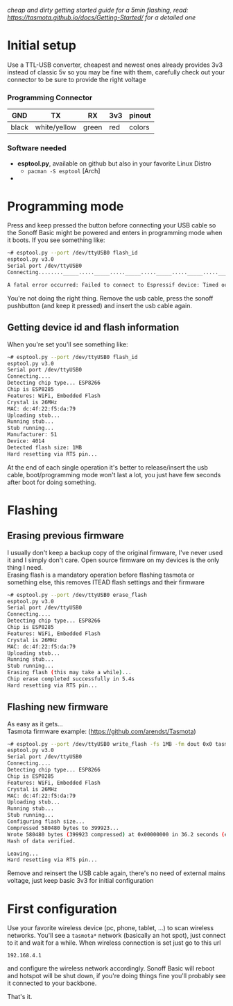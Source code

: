 _cheap and dirty getting started guide for a 5min flashing, read: https://tasmota.github.io/docs/Getting-Started/ for a detailed one_

# Initial setup
Use a TTL-USB converter, cheapest and newest ones already provides 3v3 instead of classic 5v so you may be fine with them,
carefully check out your connector to be sure to provide the right voltage

### Programming Connector
| GND   | TX           | RX    | 3v3 | pinout |
|-------|--------------|-------|-----|--------|
| black | white/yellow | green | red | colors |

### Software needed
- **esptool.py**, available on github but also in your favorite Linux Distro
    - `pacman -S esptool` [Arch]
- 

# Programming mode
Press and keep pressed the button before connecting your USB cable so the Sonoff Basic might be powered and enters in programming mode
when it boots. If you see something like:
```sh
~# esptool.py --port /dev/ttyUSB0 flash_id
esptool.py v3.0
Serial port /dev/ttyUSB0
Connecting........_____....._____....._____....._____....._____....._____....._____

A fatal error occurred: Failed to connect to Espressif device: Timed out waiting for packet header
```
You're not doing the right thing. Remove the usb cable, press the sonoff pushbutton (and keep it pressed) and insert the usb cable again.

## Getting device id and flash information
When you're set you'll see something like:
```sh
~# esptool.py --port /dev/ttyUSB0 flash_id
esptool.py v3.0
Serial port /dev/ttyUSB0
Connecting....
Detecting chip type... ESP8266
Chip is ESP8285
Features: WiFi, Embedded Flash
Crystal is 26MHz
MAC: dc:4f:22:f5:da:79
Uploading stub...
Running stub...
Stub running...
Manufacturer: 51
Device: 4014
Detected flash size: 1MB
Hard resetting via RTS pin...
```
At the end of each single operation it's better to release/insert the usb cable, boot/programming mode won't last a lot, you just 
have few seconds after boot for doing something.

# Flashing
## Erasing previous firmware
I usually don't keep a backup copy of the original firmware, I've never used it and I simply don't care.
Open source firmware on my devices is the only thing I need.  
Erasing flash is a mandatory operation before flashing tasmota or something else, this removes ITEAD flash settings and their firmware
```sh
~# esptool.py --port /dev/ttyUSB0 erase_flash
esptool.py v3.0
Serial port /dev/ttyUSB0
Connecting....
Detecting chip type... ESP8266
Chip is ESP8285
Features: WiFi, Embedded Flash
Crystal is 26MHz
MAC: dc:4f:22:f5:da:79
Uploading stub...
Running stub...
Stub running...
Erasing flash (this may take a while)...
Chip erase completed successfully in 5.4s
Hard resetting via RTS pin...
```

## Flashing new firmware
As easy as it gets...  
Tasmota firmware example: (https://github.com/arendst/Tasmota)
```sh
~# esptool.py --port /dev/ttyUSB0 write_flash -fs 1MB -fm dout 0x0 tasmota.bin
esptool.py v3.0
Serial port /dev/ttyUSB0
Connecting....
Detecting chip type... ESP8266
Chip is ESP8285
Features: WiFi, Embedded Flash
Crystal is 26MHz
MAC: dc:4f:22:f5:da:79
Uploading stub...
Running stub...
Stub running...
Configuring flash size...
Compressed 580480 bytes to 399923...
Wrote 580480 bytes (399923 compressed) at 0x00000000 in 36.2 seconds (effective 128.2 kbit/s)...
Hash of data verified.

Leaving...
Hard resetting via RTS pin...
```
Remove and reinsert the USB cable again, there's no need of external mains voltage, just keep basic 3v3
for initial configuration

# First configuration
Use your favorite wireless device (pc, phone, tablet, ...) to scan wireless networks. You'll see a `tasmota*`
network (basically an hot spot), just connect to it and wait for a while. When wireless connection is set just go to this url
```
192.168.4.1
```
and configure the wireless network accordingly. Sonoff Basic will reboot and hotspot will be shut down, if
you're doing things fine you'll probably see it connected to your backbone.

That's it.

